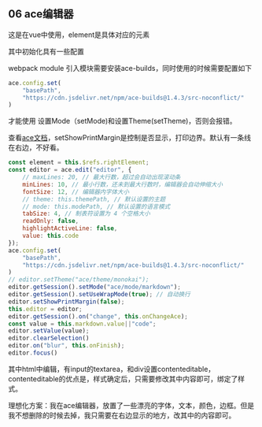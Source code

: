 ## 06 ace编辑器

这是在vue中使用，element是具体对应的元素

其中初始化具有一些配置

webpack module 引入模块需要安装ace-builds，同时使用的时候需要配置如下

```js
ace.config.set(
    "basePath", 
    "https://cdn.jsdelivr.net/npm/ace-builds@1.4.3/src-noconflict/"
)
```

才能使用 设置Mode（setMode)和设置Theme(setTheme)，否则会报错。

查看[ace文档](https://ace.c9.io/#nav=api&api=editor)，setShowPrintMargin是控制是否显示，打印边界。默认有一条线在右边，不好看。

```js
const element = this.$refs.rightElement;
const editor = ace.edit("editor", {
    // maxLines: 20, // 最大行数，超过会自动出现滚动条
    minLines: 10, // 最小行数，还未到最大行数时，编辑器会自动伸缩大小
    fontSize: 12, // 编辑器内字体大小
    // theme: this.themePath, // 默认设置的主题
    // mode: this.modePath, // 默认设置的语言模式
    tabSize: 4, // 制表符设置为 4 个空格大小
    readOnly: false,
    highlightActiveLine: false,
    value: this.code
});
ace.config.set(
    "basePath", 
    "https://cdn.jsdelivr.net/npm/ace-builds@1.4.3/src-noconflict/"
)
// editor.setTheme("ace/theme/monokai"); 
editor.getSession().setMode("ace/mode/markdown");
editor.getSession().setUseWrapMode(true); // 自动换行
editor.setShowPrintMargin(false); 
this.editor = editor;
editor.getSession().on("change", this.onChangeAce);
const value = this.markdown.value||"code";
editor.setValue(value);
editor.clearSelection()
editor.on("blur", this.onFinish);   
editor.focus()
```

其中html中编辑，有input的textarea，和div设置contenteditable，contenteditable的优点是，样式确定后，只需要修改其中内容即可，绑定了样式。

理想化方案：我在ace编辑器，放置了一些漂亮的字体，文本，颜色，边框。但是我不想删除的时候去掉，我只需要在右边显示的地方，改其中的内容即可。
